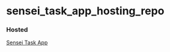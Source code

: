 # sensei_task_app_hosting_repo

### Hosted
[Sensei Task App](https://sensei-tasks-app.herokuapp.com/)